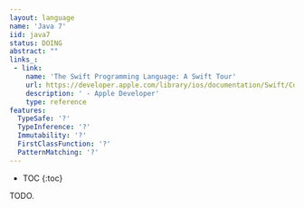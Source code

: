 ```yaml
---
layout: language
name: 'Java 7'
iid: java7
status: DOING
abstract: ""
links_:
 - link:
    name: 'The Swift Programming Language: A Swift Tour'
    url: https://developer.apple.com/library/ios/documentation/Swift/Conceptual/Swift_Programming_Language/GuidedTour.html#//apple_ref/doc/uid/TP40014097-CH2-ID1
    description: ' - Apple Developer'
    type: reference
features:
  TypeSafe: '?'
  TypeInference: '?'
  Immutability: '?'
  FirstClassFunction: '?'
  PatternMatching: '?'
---
```


* TOC
{:toc}

TODO.
